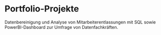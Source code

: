 # Portfolio-Projekte
Datenbereinigung und Analyse von Mitarbeiterentlassungen mit SQL sowie PowerBI-Dashboard zur Umfrage von Datenfachkräften.
